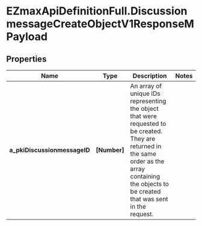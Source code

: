 # EZmaxApiDefinitionFull.DiscussionmessageCreateObjectV1ResponseMPayload

## Properties

Name | Type | Description | Notes
------------ | ------------- | ------------- | -------------
**a_pkiDiscussionmessageID** | **[Number]** | An array of unique IDs representing the object that were requested to be created.  They are returned in the same order as the array containing the objects to be created that was sent in the request. | 


